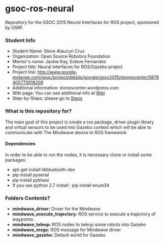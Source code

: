 # gsoc-ros-neural
Repository for the GSOC 2015 Neural Interfaces for ROS project, sponsored by OSRF.

### Student Info ###
* Student Name: Steve Ataucuri Cruz
* Organization: Open Source Robotics Foundation
* Mentor's name: Jackie Kay, Esteve Fernandez
* Project title: Neural Interfaces for ROS/Gazebo project
* Project link: http://www.google-melange.com/gsoc/project/details/google/gsoc2015/stonescenter/5878405773918208
* Additional information: stonescenter.wordpress.com
* Wiki page: You can see additional info at [ 
Wiki](https://github.com/jacquelinekay/gsoc-ros-neural/wiki/GSoC-2015-Steve-Ataucuri)
* Step-by-Steps: please go to [Steps](https://github.com/osrf/gsoc-ros-neural/wiki/Steps-to-Control-a-robot-in-Gazebo)

### What is this repository for? ###
  
The main goal of this project is create a ros package, driver plugin library and virtual sensors to be used into Gazebo context which will be able to communicate with The Mindwave device to ROS framework 

#### Dependencies ####
In order to be able to run the nodes, it is necessary clone or install some packages:
* apt-get install libbluetooth-dev
* pip install pyserial
* pip install pybluez
* If you use python 2.7 install : pip install enum34

### Folders Contents? ###

* **mindwave_driver:** Driver for the Mindwave
* **mindwave_execute_trajectory:** ROS service to execute a trajectory of waypoints
* **mindwave_teleop:** ROS nodes to teleop some robots into Gazebo
* **mindwave_msgs:** ROS message for Mindwave driver
* **mindwave_gazebo:** Default world for Gazebo
